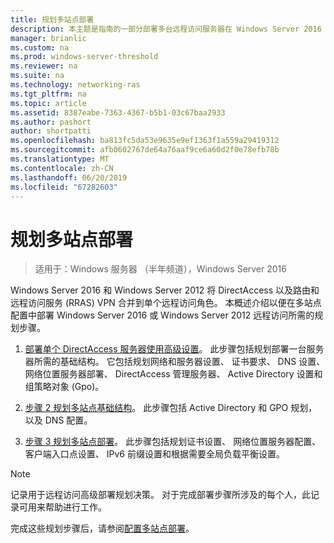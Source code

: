```yaml
---
title: 规划多站点部署
description: 本主题是指南的一部分部署多台远程访问服务器在 Windows Server 2016 中的多站点部署中。
manager: brianlic
ms.custom: na
ms.prod: windows-server-threshold
ms.reviewer: na
ms.suite: na
ms.technology: networking-ras
ms.tgt_pltfrm: na
ms.topic: article
ms.assetid: 8387eabe-7363-4367-b5b1-03c67baa2933
ms.author: pashort
author: shortpatti
ms.openlocfilehash: ba813fc5da53e9635e9ef1363f1a559a29419312
ms.sourcegitcommit: afb0602767de64a76aaf9ce6a60d2f0e78efb78b
ms.translationtype: MT
ms.contentlocale: zh-CN
ms.lasthandoff: 06/20/2019
ms.locfileid: "67282603"
---
```

# <a name="plan-a-multisite-deployment"></a>规划多站点部署

>适用于：Windows 服务器 （半年频道），Windows Server 2016

 Windows Server 2016 和 Windows Server 2012 将 DirectAccess 以及路由和远程访问服务 (RRAS) VPN 合并到单个远程访问角色。 本概述介绍以便在多站点配置中部署 Windows Server 2016 或 Windows Server 2012 远程访问所需的规划步骤。  
  
1.  [部署单个 DirectAccess 服务器使用高级设置](https://technet.microsoft.com/library/hh831436(v=ws.11).aspx)。 此步骤包括规划部署一台服务器所需的基础结构。 它包括规划网络和服务器设置、 证书要求、 DNS 设置、 网络位置服务器部署、 DirectAccess 管理服务器、 Active Directory 设置和组策略对象 (Gpo)。  
  
2.  [步骤 2 规划多站点基础结构](Step-2-Plan-the-Multisite-Infrastructure.md)。 此步骤包括 Active Directory 和 GPO 规划，以及 DNS 配置。  
  
3.  [步骤 3 规划多站点部署](Step-3-Plan-the-Multisite-Deployment.md)。 此步骤包括规划证书设置、 网络位置服务器配置、 客户端入口点设置、 IPv6 前缀设置和根据需要全局负载平衡设置。  
  
> [!NOTE]  
> 记录用于远程访问高级部署规划决策。 对于完成部署步骤所涉及的每个人，此记录可用来帮助进行工作。  
  
完成这些规划步骤后，请参阅[配置多站点部署](../configure/Configure-a-Multisite-Deployment.md)。  
  


